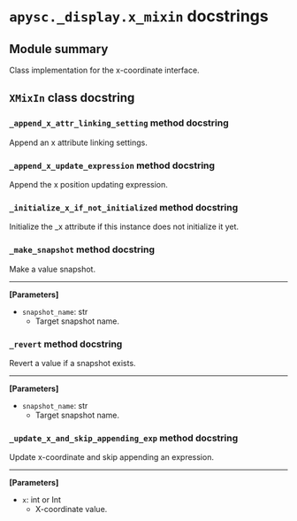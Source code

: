 # `apysc._display.x_mixin` docstrings

## Module summary

Class implementation for the x-coordinate interface.

## `XMixIn` class docstring

### `_append_x_attr_linking_setting` method docstring

Append an x attribute linking settings.

### `_append_x_update_expression` method docstring

Append the x position updating expression.

### `_initialize_x_if_not_initialized` method docstring

Initialize the _x attribute if this instance does not initialize it yet.

### `_make_snapshot` method docstring

Make a value snapshot.<hr>

**[Parameters]**

- `snapshot_name`: str
  - Target snapshot name.

### `_revert` method docstring

Revert a value if a snapshot exists.<hr>

**[Parameters]**

- `snapshot_name`: str
  - Target snapshot name.

### `_update_x_and_skip_appending_exp` method docstring

Update x-coordinate and skip appending an expression.<hr>

**[Parameters]**

- `x`: int or Int
  - X-coordinate value.